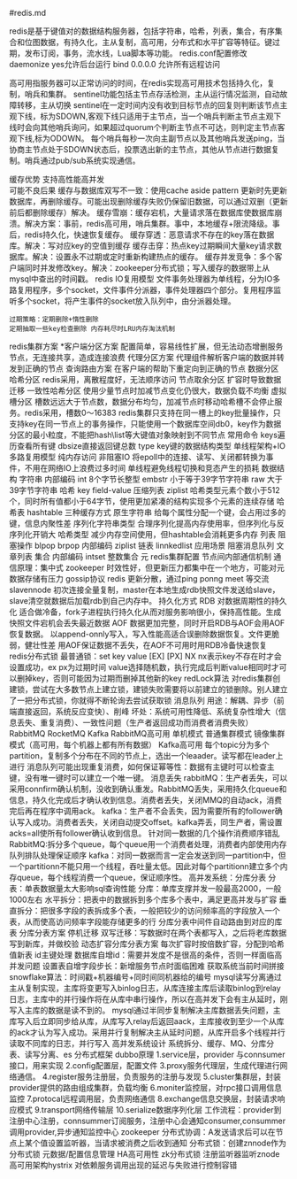 #redis.md

redis是基于键值对的数据结构服务器，包括字符串，哈希，列表，集合，有序集合和位图数据，有持久化，主从复制，高可用，分布式和水平扩容等特征。键过期，发布订阅，事务，流水线，Lua脚本等功能。
redis.conf配置修改 daemonize yes允许后台运行 bind 0.0.0.0 允许所有远程访问 

高可用指服务器可以正常访问的时间，在redis实现高可用技术包括持久化，复制，哨兵和集群。
sentinel功能包括主节点存活检测，主从运行情况监测，自动故障转移，主从切换
sentinel在一定时间内没有收到目标节点的回复则判断该节点主观下线，标为SDOWN,客观下线只适用于主节点，当一个哨兵判断主节点主观下线时会向其他哨兵询问，如果超过quorum个判断主节点不可达，则判定主节点客观下线,标为ODOWN。
每个哨兵每秒一次向主副节点以及其他哨兵发送ping，当协商主节点处于SDOWN状态后，投票选出新的主节点，其他从节点进行数据复制。哨兵通过pub/sub系统实现通信。

缓存优势 支持高性能高并发  
可能不良后果
	缓存与数据库双写不一致：使用cache aside pattern 更新时先更新数据库，再删除缓存。可能出现删除缓存失败仍保留旧数据，可以通过双删（更新前后都删除缓存）解决。
	缓存雪崩：缓存宕机，大量请求落在数据库使数据库崩溃。解决方案：事前，redis高可用，哨兵集群。事中，本地缓存+限流降级。事后，redis持久化，快速恢复缓存。
	缓存穿透：恶意请求不存在的key落在数据库。解决：写对应key的空值到缓存
	缓存击穿：热点key过期瞬间大量key请求数据库。解决：设置永不过期或定时重新构建热点的缓存。
	缓存并发竞争：多个客户端同时并发修改key。解决：zookeeper分布式锁；写入缓存的数据带上从mysql中查出的时间戳。
redis IO复用模型
	文件事务处理器为单线程，分为IO多路复用程序，多个socket，文件事件分派器，事件处理器四个部分。复用程序监听多个socket，将产生事件的socket放入队列中，由分派器处理。

	过期策略：定期删除+惰性删除  
	定期抽取一些key检查删除 内存耗尽时LRU内存淘汰机制  


redis集群方案
	*客户端分区方案 配置简单，容易线性扩展，但无法动态增删服务节点，无连接共享，造成连接浪费
	代理分区方案 代理组件解析客户端的数据并转发到正确的节点
	查询路由方案 在客户端的帮助下重定向到正确的节点
	数据分区
		哈希分区 redis采用，离散程度好，无法顺序访问
			节点取余分区 扩容时导致数据迁移
			一致性哈希分区 使用少量节点时加减节点变化仍很大，数据负载不均衡
			虚拟槽分区 槽数远远大于节点数，数据分布均匀，加减节点时移动哈希槽不会停止服务。redis采用，槽数0～16383
			redis集群只支持在同一槽上的key批量操作，只支持key在同一节点上的事务操作，只能使用一个数据库空间db0，key作为数据分区的最小粒度，不能把hash\list等大键值对象映射到不同节点
			常用命令
				keys遍历查看所有键
				dbsize直接返回键总数
				type key键的数据结构类型
			单线程架构+IO多路复用模型
				纯内存访问
				非阻塞IO 将epoll中的连接、读写、关闭都转换为事件，不用在网络IO上浪费过多时间
				单线程避免线程切换和竞态产生的损耗
	数据结构
		字符串 内部编码
			int 8个字节长整型
			embstr 小于等于39字节字符串
			raw 大于39字节字符串
		哈希 key field-value 
			压缩列表 ziplist 哈希类型元素个数小于512个，同时所有值都小于64字节，使用更加紧凑的结构实现多个元素的连续存储
			哈希表 hashtable 
			三种缓存方式
				原生字符串 给每个属性分配一个键，会占用过多的键，信息内聚性差
				序列化字符串类型 合理序列化提高内存使用率，但序列化与反序列化开销大
				哈希类型 减少内存空间使用，但hashtable会消耗更多内存
		列表
			阻塞操作 blpop brpop
			内部编码
			ziplist 
			链表 linnkedlist
			应用场景
				阻塞消息队列
				文章列表 
		集合 内部编码
			intset 整数集合 元
redis集群配置
节点间内部通信机制
	通信原理：集中式 zookeeper 时效性好，但更新压力都集中在一个地方，可能对元数据存储有压力
	gossip协议 redis 更新分散，通过ping ponng meet 等交流
	slavennode 初次连接全量复制，master在本地生成rdb快照文件发送给slave，slave清空就数据后加载rdb到自己内存中。
持久化方式
	RDB 对数据周期性的持久化 适合做冷备，fork子进程执行持久化从而对服务影响很小，保持高性能。生成快照文件宕机会丢失最近数据
	AOF 数据更加完整，同时开启RDB与AOF会用AOF恢复数据。 以append-onnly写入，写入性能高适合误删除数据恢复。文件更脆弱，健壮性差
	用AOF保证数据不丢失，在AOF不可用时用RDB冷备快速恢复  
redis分布式锁
	最普通锁：set key value [EX] [PX] NX nx表示key不存在时才会设置成功，ex px为过期时间 value选择随机数，执行完成后判断value相同时才可以删掉key，否则可能因为过期而删掉其他新的key
	redLock算法 对redis集群创建锁，尝试在大多数节点上建立锁，建锁失败需要将以前建立的锁删除。别人建立了一把分布式锁，你就得不断轮询去尝试获取锁
消息队列
	用途：解耦、异步（前端直接返回，系统反应变快）、削峰
	坏处：系统可用性降低、系统复杂性增大（信息丢失、重复消费）、一致性问题（生产者返回成功而消费者消费失败）
	RabbitMQ RocketMQ Kafka
	RabbitMQ高可用 单机模式 普通集群模式 镜像集群模式（高可用，每个机器上都有所有数据）
	Kafka高可用 每个topic分为多个partition，复制多个分布在不同的节点上，选出一个leaader。读写都在leader上进行
	消息队列可能出现重复消费，如何保证幂等性：数据有主键时可以检查主键，没有唯一键时可以建立一个唯一键。
	消息丢失
		rabbitMQ：生产者丢失，可以采用connfirm确认机制，没收到确认重发。RabbitMQ丢失，采用持久化queue和信息，持久化完成后才确认收到信息。消费者丢失，关闭MMQ的自动ack，消费完后再在程序中调用ack。
		kafka：生产者不会丢失，因为需要所有的follower确认写入成功。消费者丢失，关闭自动提交offset。kafka弄丢，同生产者，需设置acks=all使所有follower确认收到信息。
	针对同一数据的几个操作消费顺序错乱
		RabbitMQ:拆分多个queue，每个queue用一个消费者处理，消费者内部使用内存队列排队处理保证顺序
		kafka：对同一数据而言一定会发送到同一partition中，但一个partitionn不能只用一个线程，吞吐量太低。因此对每个partitionn建立多个内存queue，每个线程消费一个queue，保证顺序性。
高并发系统：分库分表
	分表：单表数据量太大影响sql查询性能
	分库：单库支撑并发一般最高2000，一般1000左右
	水平拆分：把表中的数据拆到多个库多个表中，满足更高并发与扩容
	垂直拆分：把很多字段的表拆成多个表，一般把较少的访问频率高的字段放入一个表，从而使高访问频率字段能存储更多的行
	分库分表中间件自动路由到对应的库表
	分库分表方案
		停机迁移
		双写迁移：写数据时在两个表都写入，之后将老库数据写到新库，并做校验
	动态扩容分库分表方案
		每次扩容时按倍数扩容，分配到哈希值新表
	id主键处理
		数据库自增id：需要并发度不是很高的条件，否则一样面临高并发问题
		设置表自增字段步长：新增服务节点时面临困难
		获取系统当前时间拼接
		snowflake算法：时间戳+机器编号+同时间同机器给的编号
mysql读写分离通过主从复制实现，主库将变更写入binlog日志，从库连接主库后读取binlog到relay日志，主库中的并行操作将在从库中串行操作，所以在高并发下会有主从延时，刚写入主库的数据是读不到的。
mysql通过半同步复制解决主库数据丢失问题，主库写入后立即同步给从库，从库写入relay后返回aack，主库接收到至少一个从库的ack才认为写入成功。采用并行复制解决主从延时问题，从库开启多个线程并行读取不同库的日志，并行写入
高并发系统设计
	系统拆分、缓存、MQ、分库分表、读写分离、es
分布式框架
	dubbo原理 
		1.service层，provider 与connsumer接口，用来实现
		2.config配置层，配置文件
		3.proxy服务代理层，生成代理进行网络通信。
		4.register服务注册层，负责服务的注册与发现
		5.cluster集群层，封装provider提供的路由组成集群，负载均衡
		6.moniter监控层，对rpc接口调用信息监控
		7.protocal远程调用层，负责网络通信
		8.exchange信息交换层，封装请求响应模式
		9.transport网络传输层
		10.serialize数据序列化层
		工作流程：provider到注册中心注册，connsummer订阅服务，注册中心会通知consumer,consummer调用provider,异步通知监控中心
zookeeper
	分布式协调：A发送请求后可以在节点上某个值设置监听器，当请求被消费之后收到通知
	分布式锁：创建znnode作为分布式锁
	元数据/配置信息管理
	HA高可用性
	zk分布式锁 注册监听器监听znode
高可用架构hystrix 对依赖服务调用出现的延迟与失败进行控制容错
